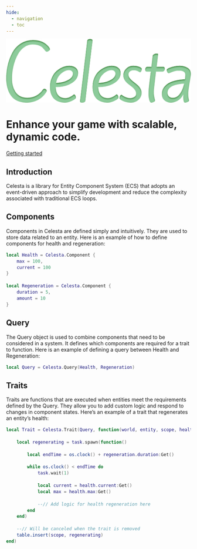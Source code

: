 ```yaml
---
hide:
  - navigation
  - toc
---
```


<div class="hero">
    <div class="hero-content">
        <img src="assets/images/Celesta.svg" alt="Celesta Logo" class="logo">
        <h1>Enhance your game with scalable, dynamic code.</h1>
        <a href="Learning/Get-Started" class="btn-primary">Getting started</a>
    </div>
</div>

## Introduction

Celesta is a library for Entity Component System (ECS) that adopts an event-driven approach to simplify development and reduce the complexity associated with traditional ECS loops.

## Components

Components in Celesta are defined simply and intuitively.
  They are used to store data related to an entity. Here is an example of how to define components for health and regeneration:

```Lua
local Health = Celesta.Component {
    max = 100,
    current = 100
}

local Regeneration = Celesta.Component {
    duration = 5,
    amount = 10
}
```

## Query

The Query object is used to combine components that need to be considered in a system. It defines which components are required for a trait to function. Here is an example of defining a query between Health and Regeneration:

```Lua
local Query = Celesta.Query(Health, Regeneration)
```

## Traits
Traits are functions that are executed when entities meet the requirements defined by the Query. They allow you to add custom logic and respond to changes in component states. Here’s an example of a trait that regenerates an entity’s health:

```Lua
local Trait = Celesta.Trait(Query, function(world, entity, scope, health, regeneration)

    local regenerating = task.spawn(function()

        local endTime = os.clock() + regeneration.duration:Get()

        while os.clock() < endTime do
            task.wait(1)

            local current = health.current:Get()
            local max = health.max:Get()
            
            --// Add logic for health regeneration here 
        end
    end)

    --// Will be canceled when the trait is removed
    table.insert(scope, regenerating)
end)
```